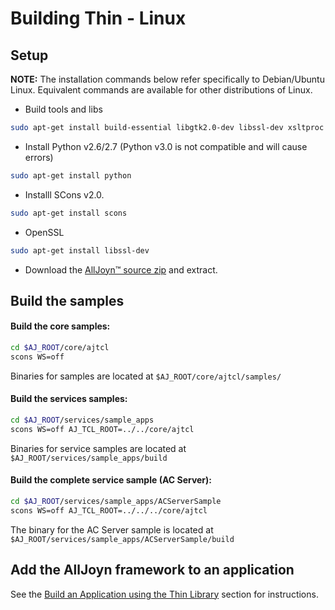 # Building Thin - Linux

## Setup

**NOTE:** The installation commands below refer specifically to 
Debian/Ubuntu Linux. Equivalent commands are available for other distributions of Linux.

* Build tools and libs

```sh 
sudo apt-get install build-essential libgtk2.0-dev libssl-dev xsltproc ia32-libs libxml2-dev 
```

* Install Python v2.6/2.7 (Python v3.0 is not compatible and will cause errors)

```sh
sudo apt-get install python
```

* Installl SCons v2.0.

```sh
sudo apt-get install scons
```

* OpenSSL

```sh
sudo apt-get install libssl-dev
```

* Download the [AllJoyn&trade; source zip][download] and extract.

## Build the samples

#### Build the core samples:

```sh
cd $AJ_ROOT/core/ajtcl
scons WS=off
```

Binaries for samples are located at `$AJ_ROOT/core/ajtcl/samples/`

#### Build the services samples:

```sh
cd $AJ_ROOT/services/sample_apps
scons WS=off AJ_TCL_ROOT=../../core/ajtcl
```

Binaries for service samples are located at `$AJ_ROOT/services/sample_apps/build`

#### Build the complete service sample (AC Server):

```sh
cd $AJ_ROOT/services/sample_apps/ACServerSample
scons WS=off AJ_TCL_ROOT=../../../core/ajtcl
```

The binary for the AC Server sample is located at `$AJ_ROOT/services/sample_apps/ACServerSample/build`

## Add the AllJoyn framework to an application

See the [Build an Application using the Thin Library][build-app-thin-library] section for instructions.

[download]: /download
[build-app-thin-library]:  /develop/tutorial/thin-app